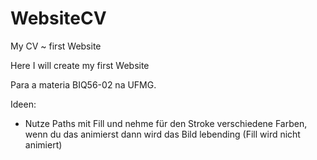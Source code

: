# WebsiteCV
My CV ~ first Website

Here I will create my first Website

Para a materia BIQ56-02 na UFMG.

Ideen:
- Nutze Paths mit Fill und nehme für den Stroke verschiedene Farben, wenn du das animierst dann wird das Bild lebending (Fill wird nicht animiert)
